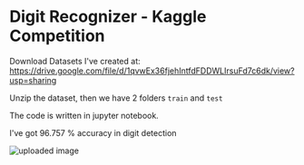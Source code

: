 # Digit Recognizer - Kaggle Competition

Download Datasets I've created at: https://drive.google.com/file/d/1qvwEx36fjehIntfdFDDWLIrsuFd7c6dk/view?usp=sharing

Unzip the dataset, then we have 2 folders `train` and `test` 

The code is written in jupyter notebook. 

I've got 96.757 % accuracy in digit detection

![uploaded image](https://pasteboard.co/IB7iwCE.png)













